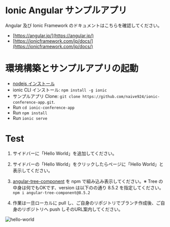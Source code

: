 # Ionic Angular サンプルアプリ

Angular 及び Ionic Framework のドキュメントはこちらを確認してください。 
* [https://angular.jp/](https://angular.jp/)
* [https://ionicframework.com/jp/docs/](https://ionicframework.com/jp/docs/)



# 環境構築とサンプルアプリの起動

* [nodejs インストール](https://nodejs.org/)
* ionic CLI インストール: `npm install -g ionic`
* サンプルアプリ Clone: `git clone https://github.com/naive924/ionic-conference-app.git`.
* Run `cd ionic-conference-app`
* Run `npm install`
* Run `ionic serve`


# Test
1. サイドバーに「Hello World」を追加してください。
2. サイドバーの「Hello World」をクリックしたらページに「Hello World」と表示してください。
3. [angular-tree-component](https://angular2-tree.readme.io/) を npm で組み込み表示してください。※ Tree の中身は何でもOKです、version は以下のの通り 8.5.2 を指定してください。
`npm i angular-tree-component@8.5.2`

4. 作業は一旦ローカルに pull し、ご自身のリポジトリでブランチ作成後、ご自身のリポジトリへ push しそのURL案内してください。

![hello-world](/resources/screenshots/hello-world.png) 
